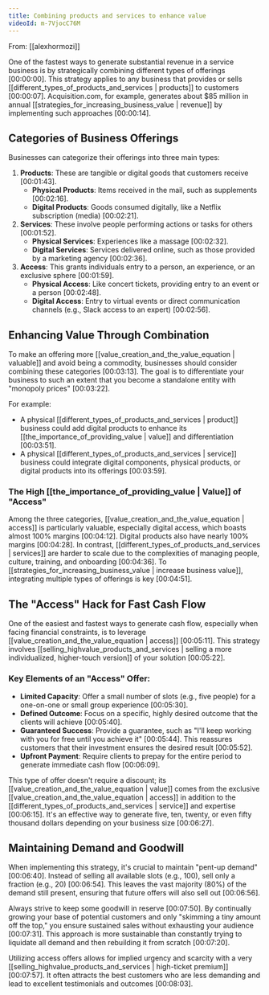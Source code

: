 ```yaml
---
title: Combining products and services to enhance value
videoId: m-7VjocC76M
---
```


From: [[alexhormozi]] <br/> 

One of the fastest ways to generate substantial revenue in a service business is by strategically combining different types of offerings <a class="yt-timestamp" data-t="00:00:00">[00:00:00]</a>. This strategy applies to any business that provides or sells [[different_types_of_products_and_services | products]] to customers <a class="yt-timestamp" data-t="00:00:07">[00:00:07]</a>. Acquisition.com, for example, generates about $85 million in annual [[strategies_for_increasing_business_value | revenue]] by implementing such approaches <a class="yt-timestamp" data-t="00:00:14">[00:00:14]</a>.

## Categories of Business Offerings

Businesses can categorize their offerings into three main types:
1.  **Products**: These are tangible or digital goods that customers receive <a class="yt-timestamp" data-t="00:01:43">[00:01:43]</a>.
    *   **Physical Products**: Items received in the mail, such as supplements <a class="yt-timestamp" data-t="00:02:16">[00:02:16]</a>.
    *   **Digital Products**: Goods consumed digitally, like a Netflix subscription (media) <a class="yt-timestamp" data-t="00:02:21">[00:02:21]</a>.
2.  **Services**: These involve people performing actions or tasks for others <a class="yt-timestamp" data-t="00:01:52">[00:01:52]</a>.
    *   **Physical Services**: Experiences like a massage <a class="yt-timestamp" data-t="00:02:32">[00:02:32]</a>.
    *   **Digital Services**: Services delivered online, such as those provided by a marketing agency <a class="yt-timestamp" data-t="00:02:36">[00:02:36]</a>.
3.  **Access**: This grants individuals entry to a person, an experience, or an exclusive sphere <a class="yt-timestamp" data-t="00:01:59">[00:01:59]</a>.
    *   **Physical Access**: Like concert tickets, providing entry to an event or a person <a class="yt-timestamp" data-t="00:02:48">[00:02:48]</a>.
    *   **Digital Access**: Entry to virtual events or direct communication channels (e.g., Slack access to an expert) <a class="yt-timestamp" data-t="00:02:56">[00:02:56]</a>.

## Enhancing Value Through Combination

To make an offering more [[value_creation_and_the_value_equation | valuable]] and avoid being a commodity, businesses should consider combining these categories <a class="yt-timestamp" data-t="00:03:13">[00:03:13]</a>. The goal is to differentiate your business to such an extent that you become a standalone entity with "monopoly prices" <a class="yt-timestamp" data-t="00:03:22">[00:03:22]</a>.

For example:
*   A physical [[different_types_of_products_and_services | product]] business could add digital products to enhance its [[the_importance_of_providing_value | value]] and differentiation <a class="yt-timestamp" data-t="00:03:51">[00:03:51]</a>.
*   A physical [[different_types_of_products_and_services | service]] business could integrate digital components, physical products, or digital products into its offerings <a class="yt-timestamp" data-t="00:03:59">[00:03:59]</a>.

### The High [[the_importance_of_providing_value | Value]] of "Access"

Among the three categories, [[value_creation_and_the_value_equation | access]] is particularly valuable, especially digital access, which boasts almost 100% margins <a class="yt-timestamp" data-t="00:04:12">[00:04:12]</a>. Digital products also have nearly 100% margins <a class="yt-timestamp" data-t="00:04:28">[00:04:28]</a>. In contrast, [[different_types_of_products_and_services | services]] are harder to scale due to the complexities of managing people, culture, training, and onboarding <a class="yt-timestamp" data-t="00:04:36">[00:04:36]</a>. To [[strategies_for_increasing_business_value | increase business value]], integrating multiple types of offerings is key <a class="yt-timestamp" data-t="00:04:51">[00:04:51]</a>.

## The "Access" Hack for Fast Cash Flow

One of the easiest and fastest ways to generate cash flow, especially when facing financial constraints, is to leverage [[value_creation_and_the_value_equation | access]] <a class="yt-timestamp" data-t="00:05:11">[00:05:11]</a>. This strategy involves [[selling_highvalue_products_and_services | selling a more individualized, higher-touch version]] of your solution <a class="yt-timestamp" data-t="00:05:22">[00:05:22]</a>.

### Key Elements of an "Access" Offer:

*   **Limited Capacity**: Offer a small number of slots (e.g., five people) for a one-on-one or small group experience <a class="yt-timestamp" data-t="00:05:30">[00:05:30]</a>.
*   **Defined Outcome**: Focus on a specific, highly desired outcome that the clients will achieve <a class="yt-timestamp" data-t="00:05:40">[00:05:40]</a>.
*   **Guaranteed Success**: Provide a guarantee, such as "I'll keep working with you for free until you achieve it" <a class="yt-timestamp" data-t="00:05:44">[00:05:44]</a>. This reassures customers that their investment ensures the desired result <a class="yt-timestamp" data-t="00:05:52">[00:05:52]</a>.
*   **Upfront Payment**: Require clients to prepay for the entire period to generate immediate cash flow <a class="yt-timestamp" data-t="00:06:09">[00:06:09]</a>.

This type of offer doesn't require a discount; its [[value_creation_and_the_value_equation | value]] comes from the exclusive [[value_creation_and_the_value_equation | access]] in addition to the [[different_types_of_products_and_services | service]] and expertise <a class="yt-timestamp" data-t="00:06:15">[00:06:15]</a>. It's an effective way to generate five, ten, twenty, or even fifty thousand dollars depending on your business size <a class="yt-timestamp" data-t="00:06:27">[00:06:27]</a>.

## Maintaining Demand and Goodwill

When implementing this strategy, it's crucial to maintain "pent-up demand" <a class="yt-timestamp" data-t="00:06:40">[00:06:40]</a>. Instead of selling all available slots (e.g., 100), sell only a fraction (e.g., 20) <a class="yt-timestamp" data-t="00:06:54">[00:06:54]</a>. This leaves the vast majority (80%) of the demand still present, ensuring that future offers will also sell out <a class="yt-timestamp" data-t="00:06:56">[00:06:56]</a>.

Always strive to keep some goodwill in reserve <a class="yt-timestamp" data-t="00:07:50">[00:07:50]</a>. By continually growing your base of potential customers and only "skimming a tiny amount off the top," you ensure sustained sales without exhausting your audience <a class="yt-timestamp" data-t="00:07:31">[00:07:31]</a>. This approach is more sustainable than constantly trying to liquidate all demand and then rebuilding it from scratch <a class="yt-timestamp" data-t="00:07:20">[00:07:20]</a>.

Utilizing access offers allows for implied urgency and scarcity with a very [[selling_highvalue_products_and_services | high-ticket premium]] <a class="yt-timestamp" data-t="00:07:57">[00:07:57]</a>. It often attracts the best customers who are less demanding and lead to excellent testimonials and outcomes <a class="yt-timestamp" data-t="00:08:03">[00:08:03]</a>.